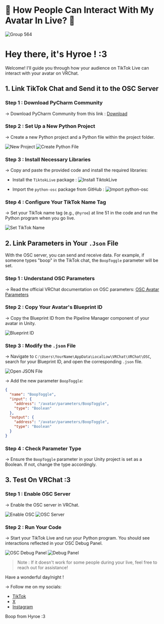 # 🔴 How People Can Interact With My Avatar In Live? 👥

![Group 564](https://github.com/HyroeVRC/TiktokToOSC/assets/170990155/fc085160-6bb6-41eb-a3e1-0c737d851392)

# Hey there, it's Hyroe ! :3

Welcome! I'll guide you through how your audience on TikTok Live can interact with your avatar on VRChat.

## 1. Link TikTok Chat and Send it to the OSC Server

### Step 1 : Download PyCharm Community

→ Download PyCharm Community from this link : [Download](https://www.jetbrains.com/pycharm/download/download-thanks.html?platform=windows&code=PCC)

### Step 2 : Set Up a New Python Project

→ Create a new Python project and a Python file within the project folder.

![New Project](https://github.com/HyroeVRC/TiktokToOSC/assets/170990155/983f4efb-e8aa-4b4a-a22f-8c6d1c4c356b)
![Create Python File](https://github.com/HyroeVRC/TiktokToOSC/assets/170990155/e8fccf90-bea9-4789-bfa1-5dd68f568ac3)

### Step 3 : Install Necessary Libraries

→ Copy and paste the provided code and install the required libraries:

- Install the `TiktokLive` package :
  ![Install TiktokLive](https://github.com/HyroeVRC/TiktokToOSC/assets/170990155/4597f5a0-6f6a-447b-8261-60fee8fabf33)

- Import the `python-osc` package from GitHub :
  ![Import python-osc](https://github.com/HyroeVRC/TiktokToOSC/assets/170990155/c7d4fa9b-0182-4f69-a528-291f2a9bcf48)

### Step 4 : Configure Your TikTok Name Tag

→ Set your TikTok name tag (e.g., `@hyroe`) at line 51 in the code and run the Python program when you go live.

![Set TikTok Name](https://github.com/HyroeVRC/TiktokToOSC/assets/170990155/100a0e86-8733-46ae-927f-052b550b4581)

## 2. Link Parameters in Your `.Json` File

With the OSC server, you can send and receive data. For example, if someone types "boop" in the TikTok chat, the `BoopToggle` parameter will be set.

### Step 1 : Understand OSC Parameters

→ Read the official VRChat documentation on OSC parameters: [OSC Avatar Parameters](https://docs.vrchat.com/docs/osc-avatar-parameters)

### Step 2 : Copy Your Avatar's Blueprint ID

→ Copy the Blueprint ID from the Pipeline Manager component of your avatar in Unity.

![Blueprint ID](https://github.com/HyroeVRC/TiktokToOSC/assets/170990155/24a76fe5-8c09-4d54-9ab6-4e35a7a5a23b)

### Step 3 : Modify the `.json` File

→ Navigate to `C:\Users\YourName\AppData\LocalLow\VRChat\VRChat\OSC`, search for your Blueprint ID, and open the corresponding `.json` file.

![Open JSON File](https://github.com/HyroeVRC/TiktokToOSC/assets/170990155/aeea7185-e6a8-48ce-b9f0-ce510e7440cb)

→ Add the new parameter `BoopToggle`:

```json
{
  "name": "BoopToggle",
  "input": {
    "address": "/avatar/parameters/BoopToggle",
    "type": "Boolean"
  },
  "output": {
    "address": "/avatar/parameters/BoopToggle",
    "type": "Boolean"
  }
}
```

### Step 4 : Check Parameter Type

→ Ensure the `BoopToggle` parameter in your Unity project is set as a Boolean. If not, change the type accordingly.

## 3. Test On VRChat :3

### Step 1 : Enable OSC Server

→ Enable the OSC server in VRChat.

![Enable OSC](https://github.com/HyroeVRC/TiktokToOSC/assets/170990155/3411ea1b-76cd-4bc1-b9fe-a91c14ae7df7)
![OSC Server](https://github.com/HyroeVRC/TiktokToOSC/assets/170990155/78359d0e-7062-4bb9-b16a-b3816f448580)

### Step 2 : Run Your Code

→ Start your TikTok Live and run your Python program. You should see interactions reflected in your OSC Debug Panel.

![OSC Debug Panel](https://github.com/HyroeVRC/TiktokToOSC/assets/170990155/5b4cf95a-1ff3-4b30-a78a-72b157a58a08)
![Debug Panel](https://github.com/HyroeVRC/TiktokToOSC/assets/170990155/9524090b-ffe9-4c01-90c9-57908f367a52)

> Note : If it doesn't work for some people during your live, feel free to reach out for assistance!

Have a wonderful day/night !

→ Follow me on my socials:

- [TikTok](https://www.tiktok.com/@hyroe)
- [X](https://x.com/_Hyroe_)
- [Instagram](https://www.instagram.com/hyroevr/)

Boop from Hyroe :3
